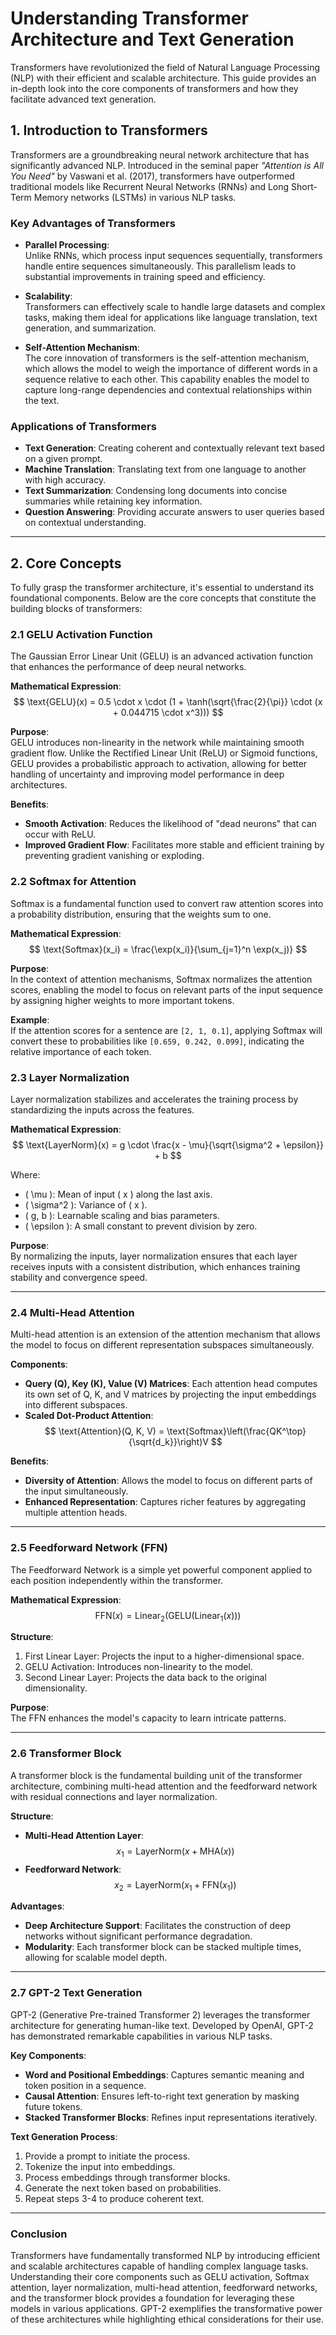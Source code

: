 # Understanding Transformer Architecture and Text Generation

Transformers have revolutionized the field of Natural Language Processing (NLP) with their efficient and scalable architecture. This guide provides an in-depth look into the core components of transformers and how they facilitate advanced text generation.

## 1. Introduction to Transformers

Transformers are a groundbreaking neural network architecture that has significantly advanced NLP. Introduced in the seminal paper *"Attention is All You Need"* by Vaswani et al. (2017), transformers have outperformed traditional models like Recurrent Neural Networks (RNNs) and Long Short-Term Memory networks (LSTMs) in various NLP tasks.

### Key Advantages of Transformers

- **Parallel Processing**:  
  Unlike RNNs, which process input sequences sequentially, transformers handle entire sequences simultaneously. This parallelism leads to substantial improvements in training speed and efficiency.

- **Scalability**:  
  Transformers can effectively scale to handle large datasets and complex tasks, making them ideal for applications like language translation, text generation, and summarization.

- **Self-Attention Mechanism**:  
  The core innovation of transformers is the self-attention mechanism, which allows the model to weigh the importance of different words in a sequence relative to each other. This capability enables the model to capture long-range dependencies and contextual relationships within the text.

### Applications of Transformers

- **Text Generation**: Creating coherent and contextually relevant text based on a given prompt.
- **Machine Translation**: Translating text from one language to another with high accuracy.
- **Text Summarization**: Condensing long documents into concise summaries while retaining key information.
- **Question Answering**: Providing accurate answers to user queries based on contextual understanding.

---

## 2. Core Concepts

To fully grasp the transformer architecture, it's essential to understand its foundational components. Below are the core concepts that constitute the building blocks of transformers:

### 2.1 GELU Activation Function

The Gaussian Error Linear Unit (GELU) is an advanced activation function that enhances the performance of deep neural networks.

**Mathematical Expression**:  
$$
\text{GELU}(x) = 0.5 \cdot x \cdot (1 + \tanh(\sqrt{\frac{2}{\pi}} \cdot (x + 0.044715 \cdot x^3)))
$$

**Purpose**:  
GELU introduces non-linearity in the network while maintaining smooth gradient flow. Unlike the Rectified Linear Unit (ReLU) or Sigmoid functions, GELU provides a probabilistic approach to activation, allowing for better handling of uncertainty and improving model performance in deep architectures.

**Benefits**:
- **Smooth Activation**: Reduces the likelihood of "dead neurons" that can occur with ReLU.
- **Improved Gradient Flow**: Facilitates more stable and efficient training by preventing gradient vanishing or exploding.

### 2.2 Softmax for Attention

Softmax is a fundamental function used to convert raw attention scores into a probability distribution, ensuring that the weights sum to one.

**Mathematical Expression**:  
$$
\text{Softmax}(x_i) = \frac{\exp(x_i)}{\sum_{j=1}^n \exp(x_j)}
$$

**Purpose**:  
In the context of attention mechanisms, Softmax normalizes the attention scores, enabling the model to focus on relevant parts of the input sequence by assigning higher weights to more important tokens.

**Example**:  
If the attention scores for a sentence are `[2, 1, 0.1]`, applying Softmax will convert these to probabilities like `[0.659, 0.242, 0.099]`, indicating the relative importance of each token.

### 2.3 Layer Normalization

Layer normalization stabilizes and accelerates the training process by standardizing the inputs across the features.

**Mathematical Expression**:  
$$
\text{LayerNorm}(x) = g \cdot \frac{x - \mu}{\sqrt{\sigma^2 + \epsilon}} + b
$$

Where:
- \( \mu \): Mean of input \( x \) along the last axis.
- \( \sigma^2 \): Variance of \( x \).
- \( g, b \): Learnable scaling and bias parameters.
- \( \epsilon \): A small constant to prevent division by zero.

**Purpose**:  
By normalizing the inputs, layer normalization ensures that each layer receives inputs with a consistent distribution, which enhances training stability and convergence speed.

---

### 2.4 Multi-Head Attention

Multi-head attention is an extension of the attention mechanism that allows the model to focus on different representation subspaces simultaneously.

**Components**:
- **Query (Q), Key (K), Value (V) Matrices**: Each attention head computes its own set of Q, K, and V matrices by projecting the input embeddings into different subspaces.
- **Scaled Dot-Product Attention**:
  $$
  \text{Attention}(Q, K, V) = \text{Softmax}\left(\frac{QK^\top}{\sqrt{d_k}}\right)V
  $$

**Benefits**:
- **Diversity of Attention**: Allows the model to focus on different parts of the input simultaneously.
- **Enhanced Representation**: Captures richer features by aggregating multiple attention heads.

---

### 2.5 Feedforward Network (FFN)

The Feedforward Network is a simple yet powerful component applied to each position independently within the transformer.

**Mathematical Expression**:  
$$
\text{FFN}(x) = \text{Linear}_2(\text{GELU}(\text{Linear}_1(x)))
$$

**Structure**:
1. First Linear Layer: Projects the input to a higher-dimensional space.
2. GELU Activation: Introduces non-linearity to the model.
3. Second Linear Layer: Projects the data back to the original dimensionality.

**Purpose**:  
The FFN enhances the model's capacity to learn intricate patterns.

---

### 2.6 Transformer Block

A transformer block is the fundamental building unit of the transformer architecture, combining multi-head attention and the feedforward network with residual connections and layer normalization.

**Structure**:
- **Multi-Head Attention Layer**:  
  $$ x_1 = \text{LayerNorm}(x + \text{MHA}(x)) $$
- **Feedforward Network**:  
  $$ x_2 = \text{LayerNorm}(x_1 + \text{FFN}(x_1)) $$

**Advantages**:
- **Deep Architecture Support**: Facilitates the construction of deep networks without significant performance degradation.
- **Modularity**: Each transformer block can be stacked multiple times, allowing for scalable model depth.

---

### 2.7 GPT-2 Text Generation

GPT-2 (Generative Pre-trained Transformer 2) leverages the transformer architecture for generating human-like text. Developed by OpenAI, GPT-2 has demonstrated remarkable capabilities in various NLP tasks.

**Key Components**:
- **Word and Positional Embeddings**: Captures semantic meaning and token position in a sequence.
- **Causal Attention**: Ensures left-to-right text generation by masking future tokens.
- **Stacked Transformer Blocks**: Refines input representations iteratively.

**Text Generation Process**:
1. Provide a prompt to initiate the process.
2. Tokenize the input into embeddings.
3. Process embeddings through transformer blocks.
4. Generate the next token based on probabilities.
5. Repeat steps 3-4 to produce coherent text.

---

### Conclusion

Transformers have fundamentally transformed NLP by introducing efficient and scalable architectures capable of handling complex language tasks. Understanding their core components such as GELU activation, Softmax attention, layer normalization, multi-head attention, feedforward networks, and the transformer block provides a foundation for leveraging these models in various applications. GPT-2 exemplifies the transformative power of these architectures while highlighting ethical considerations for their use.
